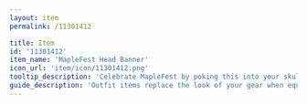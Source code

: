 ```yaml
---
layout: item
permalink: /11301412

title: Item
id: '11301412'
item_name: 'MapleFest Head Banner'
icon_url: 'item/icon/11301412.png'
tooltip_description: 'Celebrate MapleFest by poking this into your skull!'
guide_description: 'Outfit items replace the look of your gear when equipped.'
---
```

